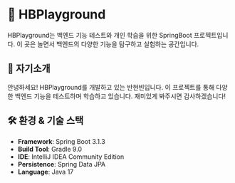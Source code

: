 # 🌱 HBPlayground

HBPlayground는 백엔드 기능 테스트와 개인 학습을 위한 SpringBoot 프로젝트입니다. 이 곳은 놀면서 백엔드의 다양한 기능을 탐구하고 실험하는 공간입니다.

## 🤝 자기소개

안녕하세요! HBPlayground를 개발하고 있는 반현빈입니다. 이 프로젝트를 통해 다양한 백엔드 기능을 테스트하며 학습하고 있습니다. 재미있게 봐주시면 감사하겠습니다!

## 🛠 환경 & 기술 스택

- **Framework**: Spring Boot 3.1.3
- **Build Tool**: Gradle 9.0
- **IDE**: IntelliJ IDEA Community Edition
- **Persistence**: Spring Data JPA
- **Language**: Java 17
